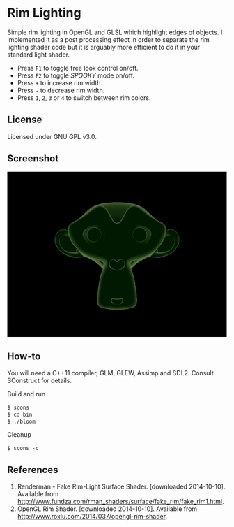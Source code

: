 Rim Lighting
============
Simple rim lighting in OpenGL and GLSL which highlight edges of objects. I
implemented it as a post processing effect in order to separate the rim
lighting shader code but it is arguably more efficient to do it in your
standard light shader.

+ Press `F1` to toggle free look control on/off.
+ Press `F2` to toggle _SPOOKY_ mode on/off.
+ Press `+` to increase rim width.
+ Press `-` to decrease rim width.
+ Press `1`, `2`, `3` or `4` to switch between rim colors.

License
-------
Licensed under GNU GPL v3.0.

Screenshot
----------
![scrot](https://github.com/mharrys/rim/raw/master/scrot.png "Screenshot")

How-to
------
You will need a C++11 compiler, GLM, GLEW, Assimp and SDL2. Consult SConstruct for
details.

Build and run

    $ scons
    $ cd bin
    $ ./bloom

Cleanup

    $ scons -c

References
----------
1. Renderman - Fake Rim-Light Surface Shader. [downloaded 2014-10-10]. Available from http://www.fundza.com/rman_shaders/surface/fake_rim/fake_rim1.html.
2. OpenGL Rim Shader. [downloaded 2014-10-10]. Available from http://www.roxlu.com/2014/037/opengl-rim-shader.
